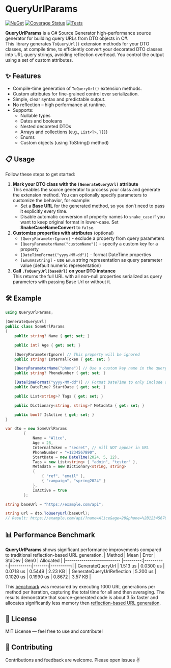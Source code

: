 # QueryUrlParams
[![NuGet](https://img.shields.io/nuget/v/QueryUrlParams.svg?color=green)](https://www.nuget.org/packages/QueryUrlParams/) [![Coverage Status](https://img.shields.io/coverallsCoverage/github/leonov-anton/QueryUrlParams.svg?branch=main)](https://img.shields.io/coverallsCoverage/github/leonov-anton/QueryUrlParams.svg?branch=main) [![Tests](https://github.com/leonov-anton/QueryUrlParams/actions/workflows/coveralls.yml/badge.svg)](https://github.com/leonov-anton/QueryUrlParams/actions/workflows/coveralls.yml)

**QueryUrlParams** is a C# Source Generator high-performance source generator for building query URLs from DTO objects in C#.  
This library generates `ToQueryUrl()` extension methods for your DTO classes, at compile time, to efficiently convert your decorated DTO classes into URL query strings, avoiding reflection overhead. You control the output using a set of custom attributes.

## ✨ Features
- Compile-time generation of `ToQueryUrl()` extension methods.
- Custom attributes for fine-grained control over serialization.
- Simple, clear syntax and predictable output.
- No reflection – high performance at runtime.
- Supports:
  - Nullable types
  - Dates and booleans
  - Nested decoreted DTOs
  - Arrays and collections (e.g., `List<T>`, `T[]`)
  - Enums
  - Custom objects (using ToString() method)
 
## 📋 Usage
Follow these steps to get started:
1. **Mark your DTO class with the `[GenerateQueryUrl]` attribute**  
   This enables the source generator to process your class and generate the extension method.
   You can optionally specify parameters to customize the behavior, for example:
   - Set a **Base URL** for the generated method, so you don’t need to pass it explicitly every time.  
   - Disable automatic conversion of property names to `snake_case` if you want to keep original format in lower-case. Set **SnakeCaseNameConvert** to `false`.
3. **Customize properties with attributes** (optional)  
   - `[QueryParameterIgnore]` - exclude a property from query parameters  
   - `[QueryParameterName("customName")]` - specify a custom key for a property  
   - `[DateTimeFormat("yyyy-MM-dd")]` - format DateTime properties
   - `[EnumAsString]` - use `Enum` string representation as query parameter value (default numeric representation) 
4. **Call `.ToQueryUrl(baseUrl)` on your DTO instance**  
   This returns the full URL with all non-null properties serialized as query parameters with passing Base Url or without it.

## 🛠️ Example
```csharp
using QueryUrlParams;

[GenerateQueryUrl]
public class SomeUrlParams
{
    public string? Name { get; set; }

    public int? Age { get; set; }

    [QueryParameterIgnore] // This property will be ignored
    public string? InternalToken { get; set; }

    [QueryParameterName("phone")] // Use a custom key name in the query string
    public string? PhoneNumber { get; set; }

    [DateTimeFormat("yyyy-MM-dd")] // Format DateTime to only include date
    public DateTime? StartDate { get; set; }

    public List<string>? Tags { get; set; }

    public Dictionary<string, string>? Metadata { get; set; }

    public bool? IsActive { get; set; }
}

var dto = new SomeUrlParams
        {
            Name = "Alice",
            Age = 28,
            InternalToken = "secret", // Will NOT appear in URL
            PhoneNumber = "+1234567890",
            StartDate = new DateTime(2024, 5, 22),
            Tags = new List<string> { "admin", "tester" },
            Metadata = new Dictionary<string, string>
            {
                { "ref", "email" },
                { "campaign", "spring2024" }
            },
            IsActive = true
        };

string baseUrl = "https://example.com/api";

string url = dto.ToQueryUrl(baseUrl);
// Result: https://example.com/api/?name=Alice&age=28&phone=%2B1234567890&start_date=2024-05-22&tags=admin&tags=tester&ref=email&campaign=spring2024&is_active=true
```

## 📊 Performance Benchmark
**QueryUrlParams** shows significant performance improvements compared to traditional reflection-based URL generation.
| Method                     | Mean     | Error     | StdDev    | Gen0   | Allocated |
|--------------------------- |---------:|----------:|----------:|-------:|----------:|
| GenerateQueryUrl           | 1.513 us | 0.0300 us | 0.0718 us | 0.5449 |   2.23 KB |
| GenerateQueryUrlReflection | 5.200 us | 0.1020 us | 0.1990 us | 0.8672 |   3.57 KB |

This [benchmark](./test/QueryUrlParams.Benchmarks/QueryUrlParamsBenchmarks.cs) was measured by executing 1000 URL generations per method per iteration, capturing the total time for all and then averaging. The results demonstrate that source-generated code is about 3.5x faster and allocates significantly less memory then [reflection-based URL generation](./test/QueryUrlParams.Benchmarks/QueryUrlParamsReflection.cs).

## 📄 License
MIT License — feel free to use and contribute!

## 🙋 Contributing
Contributions and feedback are welcome. Please open issues ✌️
